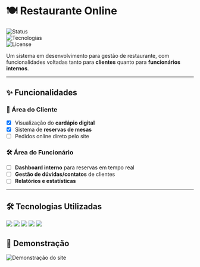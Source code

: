 # 🍽️ Restaurante Online  

![Status](https://img.shields.io/badge/status-em%20desenvolvimento-yellow)  
![Tecnologias](https://img.shields.io/badge/stack-PHP%20%7C%20MySQL%20%7C%20HTML%20%7C%20CSS%20%7C%20JS-blue)  
![License](https://img.shields.io/badge/license-MIT-green)

Um sistema em desenvolvimento para gestão de restaurante, com funcionalidades voltadas tanto para **clientes** quanto para **funcionários internos**.  

---

## ✨ Funcionalidades  

### 👤 Área do Cliente  
- [x] Visualização do **cardápio digital**  
- [x] Sistema de **reservas de mesas**  
- [ ] Pedidos online direto pelo site  

### 🛠️ Área do Funcionário  
- [ ] **Dashboard interno** para reservas em tempo real  
- [ ] **Gestão de dúvidas/contatos** de clientes  
- [ ] **Relatórios e estatísticas**  

---

## 🛠️ Tecnologias Utilizadas  
<div align="left">
  <img src="https://img.shields.io/badge/PHP-777BB4?style=for-the-badge&logo=php&logoColor=white"/>
  <img src="https://img.shields.io/badge/MySQL-005C84?style=for-the-badge&logo=mysql&logoColor=white"/>
  <img src="https://img.shields.io/badge/HTML5-E34F26?style=for-the-badge&logo=html5&logoColor=white"/>
  <img src="https://img.shields.io/badge/CSS3-1572B6?style=for-the-badge&logo=css3&logoColor=white"/>
  <img src="https://img.shields.io/badge/JavaScript-F7DF1E?style=for-the-badge&logo=javascript&logoColor=black"/>
</div>  

## 🎥 Demonstração

![Demonstração do site](public/restaurant.gif)







